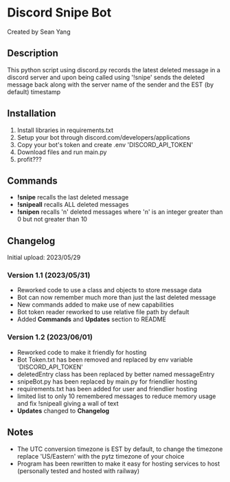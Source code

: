 # Discord Snipe Bot
Created by Sean Yang

## Description
This python script using discord.py records the latest deleted message in a discord server and upon being called using '!snipe' sends the deleted message back along with the server name of the sender and the EST (by default) timestamp

## Installation
1. Install libraries in requirements.txt
2. Setup your bot through discord.com/developers/applications
3. Copy your bot's token and create .env 'DISCORD_API_TOKEN'
4. Download files and run main.py
5. profit???

## Commands
- **!snipe** recalls the last deleted message
- **!snipeall** recalls ALL deleted messages
- **!snipen** recalls 'n' deleted messages where 'n' is an integer greater than 0 but not greater than 10

## Changelog
Initial upload: 2023/05/29
### Version 1.1 (2023/05/31)
- Reworked code to use a class and objects to store message data
- Bot can now remember much more than just the last deleted message
- New commands added to make use of new capabilities
- Bot token reader reworked to use relative file path by default
- Added **Commands** and **Updates** section to README

### Version 1.2 (2023/06/01)
- Reworked code to make it friendly for hosting
- Bot Token.txt has been removed and replaced by env variable 'DISCORD_API_TOKEN'
- deletedEntry class has been replaced by better named messageEntry
- snipeBot.py has been replaced by main.py for friendlier hosting
- requirements.txt has been added for user and friendlier hosting
- limited list to only 10 remembered messages to reduce memory usage and fix !snipeall giving a wall of text
- **Updates** changed to **Changelog**

## Notes
- The UTC conversion timezone is EST by default, to change the timezone replace 'US/Eastern' with the pytz timezone of your choice
- Program has been rewritten to make it easy for hosting services to host (personally tested and hosted with railway)